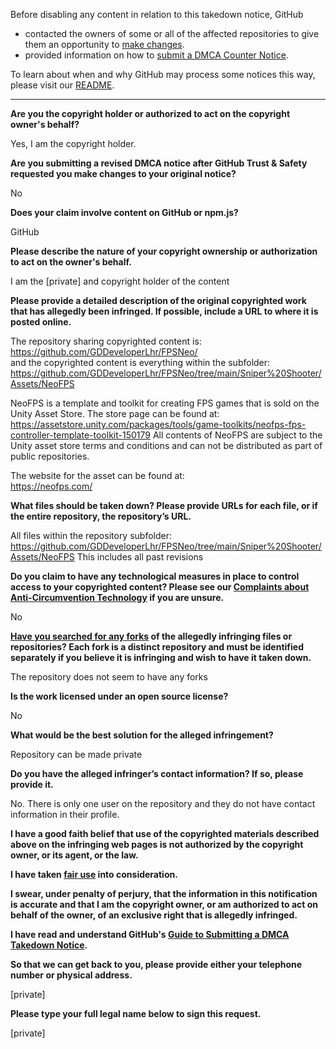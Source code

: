 Before disabling any content in relation to this takedown notice, GitHub
- contacted the owners of some or all of the affected repositories to give them an opportunity to [make changes](https://docs.github.com/en/github/site-policy/dmca-takedown-policy#a-how-does-this-actually-work).
- provided information on how to [submit a DMCA Counter Notice](https://docs.github.com/en/articles/guide-to-submitting-a-dmca-counter-notice).

To learn about when and why GitHub may process some notices this way, please visit our [README](https://github.com/github/dmca/blob/master/README.md#anatomy-of-a-takedown-notice).

---

**Are you the copyright holder or authorized to act on the copyright owner's behalf?**

Yes, I am the copyright holder.

**Are you submitting a revised DMCA notice after GitHub Trust & Safety requested you make changes to your original notice?**

No

**Does your claim involve content on GitHub or npm.js?**

GitHub

**Please describe the nature of your copyright ownership or authorization to act on the owner's behalf.**

I am the [private] and copyright holder of the content

**Please provide a detailed description of the original copyrighted work that has allegedly been infringed. If possible, include a URL to where it is posted online.**

The repository sharing copyrighted content is:  
https://github.com/GDDeveloperLhr/FPSNeo/  
and the copyrighted content is everything within the subfolder:  
https://github.com/GDDeveloperLhr/FPSNeo/tree/main/Sniper%20Shooter/Assets/NeoFPS

NeoFPS is a template and toolkit for creating FPS games that is sold on the Unity Asset Store. The store page can be found at:
https://assetstore.unity.com/packages/tools/game-toolkits/neofps-fps-controller-template-toolkit-150179
All contents of NeoFPS are subject to the Unity asset store terms and conditions and can not be distributed as part of public repositories.

The website for the asset can be found at:  
https://neofps.com/

**What files should be taken down? Please provide URLs for each file, or if the entire repository, the repository’s URL.**

All files within the repository subfolder: https://github.com/GDDeveloperLhr/FPSNeo/tree/main/Sniper%20Shooter/Assets/NeoFPS
This includes all past revisions

**Do you claim to have any technological measures in place to control access to your copyrighted content? Please see our <a href="https://docs.github.com/articles/guide-to-submitting-a-dmca-takedown-notice#complaints-about-anti-circumvention-technology">Complaints about Anti-Circumvention Technology</a> if you are unsure.**

No

**<a href="https://docs.github.com/articles/dmca-takedown-policy#b-what-about-forks-or-whats-a-fork">Have you searched for any forks</a> of the allegedly infringing files or repositories? Each fork is a distinct repository and must be identified separately if you believe it is infringing and wish to have it taken down.**

The repository does not seem to have any forks

**Is the work licensed under an open source license?**

No

**What would be the best solution for the alleged infringement?**

Repository can be made private

**Do you have the alleged infringer’s contact information? If so, please provide it.**

No. There is only one user on the repository and they do not have contact information in their profile.

**I have a good faith belief that use of the copyrighted materials described above on the infringing web pages is not authorized by the copyright owner, or its agent, or the law.**

**I have taken <a href="https://www.lumendatabase.org/topics/22">fair use</a> into consideration.**

**I swear, under penalty of perjury, that the information in this notification is accurate and that I am the copyright owner, or am authorized to act on behalf of the owner, of an exclusive right that is allegedly infringed.**

**I have read and understand GitHub's <a href="https://docs.github.com/articles/guide-to-submitting-a-dmca-takedown-notice/">Guide to Submitting a DMCA Takedown Notice</a>.**

**So that we can get back to you, please provide either your telephone number or physical address.**

[private]

**Please type your full legal name below to sign this request.**

[private]
